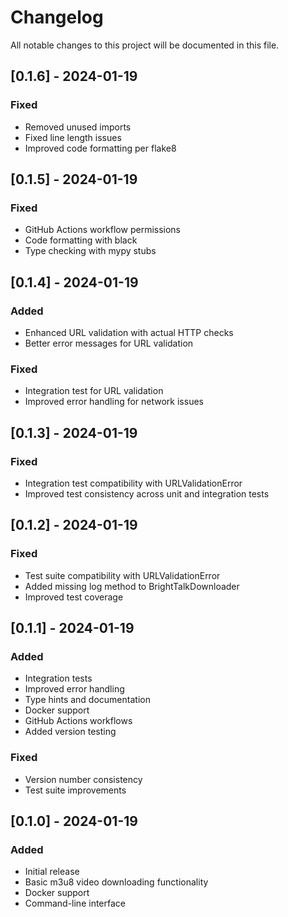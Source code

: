 # Changelog

All notable changes to this project will be documented in this file.

## [0.1.6] - 2024-01-19

### Fixed
- Removed unused imports
- Fixed line length issues
- Improved code formatting per flake8

## [0.1.5] - 2024-01-19

### Fixed
- GitHub Actions workflow permissions
- Code formatting with black
- Type checking with mypy stubs

## [0.1.4] - 2024-01-19

### Added
- Enhanced URL validation with actual HTTP checks
- Better error messages for URL validation

### Fixed
- Integration test for URL validation
- Improved error handling for network issues

## [0.1.3] - 2024-01-19

### Fixed
- Integration test compatibility with URLValidationError
- Improved test consistency across unit and integration tests

## [0.1.2] - 2024-01-19

### Fixed
- Test suite compatibility with URLValidationError
- Added missing log method to BrightTalkDownloader
- Improved test coverage

## [0.1.1] - 2024-01-19

### Added
- Integration tests
- Improved error handling
- Type hints and documentation
- Docker support
- GitHub Actions workflows
- Added version testing

### Fixed
- Version number consistency
- Test suite improvements

## [0.1.0] - 2024-01-19

### Added
- Initial release
- Basic m3u8 video downloading functionality
- Docker support
- Command-line interface 